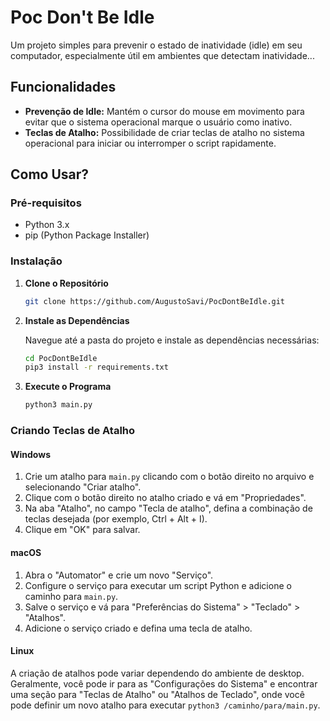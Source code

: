 # Poc Don't Be Idle

Um projeto simples para prevenir o estado de inatividade (idle) em seu computador, especialmente útil em ambientes que detectam inatividade...

## Funcionalidades

- **Prevenção de Idle:** Mantém o cursor do mouse em movimento para evitar que o sistema operacional marque o usuário como inativo.
- **Teclas de Atalho:** Possibilidade de criar teclas de atalho no sistema operacional para iniciar ou interromper o script rapidamente.

## Como Usar?

### Pré-requisitos

- Python 3.x
- pip (Python Package Installer)

### Instalação

1. **Clone o Repositório**

    ```bash
    git clone https://github.com/AugustoSavi/PocDontBeIdle.git
    ```

2. **Instale as Dependências**

    Navegue até a pasta do projeto e instale as dependências necessárias:

    ```bash
    cd PocDontBeIdle
    pip3 install -r requirements.txt
    ```

3. **Execute o Programa**

    ```bash
    python3 main.py
    ```

### Criando Teclas de Atalho

#### Windows

1. Crie um atalho para `main.py` clicando com o botão direito no arquivo e selecionando "Criar atalho".
2. Clique com o botão direito no atalho criado e vá em "Propriedades".
3. Na aba "Atalho", no campo "Tecla de atalho", defina a combinação de teclas desejada (por exemplo, Ctrl + Alt + I).
4. Clique em "OK" para salvar.

#### macOS

1. Abra o "Automator" e crie um novo "Serviço".
2. Configure o serviço para executar um script Python e adicione o caminho para `main.py`.
3. Salve o serviço e vá para "Preferências do Sistema" > "Teclado" > "Atalhos".
4. Adicione o serviço criado e defina uma tecla de atalho.

#### Linux

A criação de atalhos pode variar dependendo do ambiente de desktop. Geralmente, você pode ir para as "Configurações do Sistema" e encontrar uma seção para "Teclas de Atalho" ou "Atalhos de Teclado", onde você pode definir um novo atalho para executar `python3 /caminho/para/main.py`.